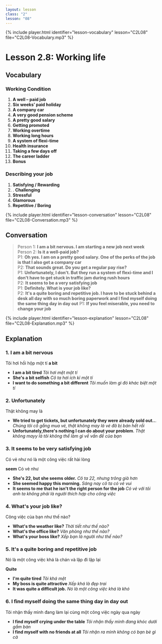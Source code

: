 ```yaml
---
layout: lesson
class: "2"
lesson: "08"
---
```


{% include player.html identifier="lesson-vocabulary" lesson="C2L08" file="C2L08-Vocabulary.mp3" %}
# Lesson 2.8: Working life 



## Vocabulary

### Working Condition

1. **A well – paid job**
2. **Six weeks’ paid holiday**
3. **A company car**
4. **A very good pension scheme**
5. **A pretty good salary**
6. **Getting promoted**
7. **Working overtime**
8. **Working long hours**
9. **A system of flexi-time**
10. **Health insurance**
11. **Taking a few days off**
12. **The career ladder**
13. **Bonus**


### Describing your job
1. **Satisfying / Rewarding** 
2. . **Challenging**
3. **Stressful** 
4. **Glamorous** 
5. **Repetitive / Boring**





{% include player.html identifier="lesson-conversation" lesson="C2L08" file="C2L08-Conversation.mp3" %}
## Conversation



> Person 1: **I am a bit nervous. I am starting a new job next week**  
> Person 2: **Is it a well-paid job?**  
> P1: **Oh yes. I am on a pretty good salary. One of the perks of the job is that I also get a company car**  
> P2: **That sounds great. Do you get a regular pay rise?**  
> P1: **Unfortunately, I don't. But they run a system of flexi-time and I don't have to get stuck in traffic jam during rush hours**  
> P2: **It seems to be a very satisfying job**  
> P1: **Definitely. What is your job like?**  
> P2: **It's a quite boring and repetitive job. I have to be stuck behind a desk all day with so much boring paperwork and I find myself doing the same thing day in day out**
> P1: **If you feel miserable, you need to change your job**




{% include player.html identifier="lesson-explanation" lesson="C2L08" file="C2L08-Explanation.mp3" %}
## Explanation


### 1. I am a bit nervous 

Tôi hơi hồi hộp một tí 
**a bit**

- **I am a bit tired** *Tôi hơi mệt một tí*
- **She's a bit selfish** *Cô ta hơi ích kỉ một tí*
- **I want to do something a bit different** *Tôi muốn làm gì đó khác biệt một tí*


### 2. Unfortunately

Thật không may là

- **We tried to get tickets, but unfortunately they were already sold out..**. *Chúng tôi cố gắng mua vé, thật không may là vé đã bị bán hết rồi*
- **Unfortunately,there's nothing I can do about your problem**. *Thật không mayy là tôi không thể làm gì về vấn đề của bạn*

### 3. It seems to be very satisfying job

Có vẻ như nó là một công việc rất hài lòng

**seem** Có vẻ như

- **She's 22, but she seems older.** *Cô ta 22, nhưng trông già hơn*
- **She seemed happy this morning.** *Sáng nay cô ta có vẻ vui*
- **It seems to me that he isn't the right person for the job** *Có vẻ với tôi anh ta không phải là người thích hợp cho công việc*

### 4.  What's your job like?

Công việc của bạn như thế nào?


- **What's the weather like?** *Thời tiết như thế nào?*
- **What's the office like?** *Văn phòng như thế nào?*
- **What's your boss like?** *Xếp bạn là người như thế nào?*

### 5.  It's a quite boring and repetitive job

Nó là một công việc khá là chán và lặp đi lặp lại

**Quite**

- **I'm quite tired** *Tôi khá mệt*
- **My boss is quite attractive** *Xếp khá là đẹp trai*
- **It was quite a difficult job.** *Nó là một công việc khá là khó*

### 6. I find myself doing the same thing day in day out

Tôi nhận thấy mình đang làm lại cùng một công việc ngày qua ngày

- **I find myself crying under the table** *Tôi nhận thấy mình đang khóc dưới gầm bàn*
- **I find myself with no friends at all** *Tôi nhận ra mình không có bạn bè gì cả*





 
